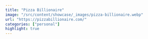 ```yaml
---
title: "Pizza Billionaire"
image: "/src/content/showcase/_images/pizza-billionaire.webp"
url: "https://pizzabillionaire.com/"
categories: ["personal"]
highlight: true
---
```

